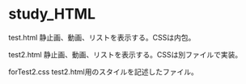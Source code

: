 # study_HTML

test.html
静止画、動画、リストを表示する。CSSは内包。

test2.html
静止画、動画、リストを表示する。CSSは別ファイルで実装。

forTest2.css
test2.html用のスタイルを記述したファイル。
